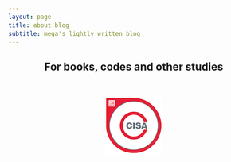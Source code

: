 ```yaml
---
layout: page
title: about blog
subtitle: mega's lightly written blog
---
```

<h2 align="center">
For books, codes and other studies
</h2>  

<br />  

<p align="center">
<a href="https://www.credly.com/badges/8ff5ba19-7b25-4b2d-ba4e-bf26a7d3fa44" target="_blank"><img src="/img/cisa_badge.png" alt="Certified Information Systems Auditor®"></a>
</p>